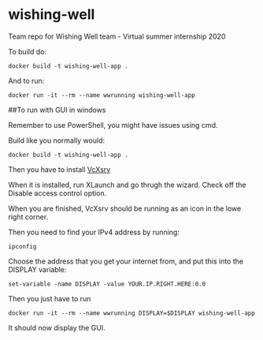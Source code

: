 # wishing-well
Team repo for Wishing Well team - Virtual summer internship 2020

To build do:

```docker build -t wishing-well-app .```

And to run:

```docker run -it --rm --name wwrunning wishing-well-app```


##To run with GUI in windows

Remember to use PowerShell, you might have issues using cmd.

Build like you normally would:

```docker build -t wishing-well-app .```

Then you have to install [VcXsrv](https://sourceforge.net/projects/vcxsrv/)

When it is installed, run XLaunch and go thrugh the wizard. Check off the Disable access control option.

When you are finished, VcXsrv should be running as an icon in the lowe right corner.

Then you need to find your IPv4 address by running:

```ipconfig```

Choose the address that you get your internet from, and put this into the DISPLAY variable:

```set-variable -name DISPLAY -value YOUR.IP.RIGHT.HERE:0.0```

Then you just have to run

```docker run -it --rm --name wwrunning DISPLAY=$DISPLAY wishing-well-app```

It should now display the GUI.
